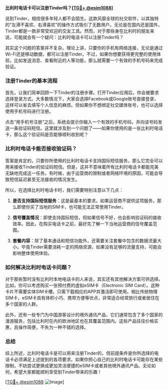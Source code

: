 **比利时电话卡可以注册Tinder吗？[[TG💪+ @esim1088](https://t.me/s/esim1088)]**

说到Tinder，相信很多年轻人都不会陌生。这款风靡全球的社交软件，以其独特的“左滑不喜欢、右滑喜欢”的操作方式吸引了无数用户。无论是在国内还是国外，Tinder都是一款非常受欢迎的交友工具。然而，对于那些身在比利时的朋友来说，可能就会有一个疑问：比利时电话卡可以注册Tinder吗？

其实这个问题的答案并不复杂。理论上讲，只要你的手机有网络连接，无论是通过Wi-Fi还是移动数据，都可以注册Tinder。不过，如果你想要获得更完整的使用体验，比如发送消息、查看附近的人等功能，那么就需要一个有效的手机号码来完成验证。

### 注册Tinder的基本流程

首先，让我们简单回顾一下Tinder的注册步骤。打开Tinder应用后，你会被要求选择登录方式。大多数情况下，大家会选择Facebook或Google账号直接登录，这样可以省去填写个人信息的麻烦。但如果你不想绑定社交媒体账号，也可以选择使用手机号码进行注册。

点击“用手机号注册”之后，系统会提示你输入一个有效的手机号码，并向该号码发送一条验证码短信。这里就涉及到一个问题了——如果你使用的是一张比利时电话卡，那么这个验证码是否能够顺利收到呢？

### 比利时电话卡能否接收验证码？

答案是肯定的，只要你所使用的比利时电话卡支持国际短信服务，那么它完全可以用来接收Tinder的验证码短信。但是，这并不意味着所有比利时电话卡都能完美无缺地完成这一任务。有时候，由于运营商的限制或者网络环境的原因，可能会导致短信延迟甚至无法接收的情况发生。

所以，在选择比利时电话卡时，我们需要特别注意以下几点：

1. **是否支持国际短信服务**：这是最基本的要求。如果运营商不提供这项服务，那么即使你买了当地的SIM卡，也可能无法正常使用Tinder。
   
2. **信号覆盖情况**：即使支持国际短信，但如果信号不好，也会影响验证码的接收效率。因此，在购买电话卡之前，最好先了解一下当地运营商的信号覆盖范围。

3. **套餐内容**：除了基本通话和短信功能外，还需要关注套餐中包含的数据流量大小。毕竟Tinder需要消耗一定的网络资源，如果没有足够的流量支持，可能会影响整体使用体验。

### 如何解决比利时电话卡问题？

对于那些暂时没有比利时本地电话卡的人来说，其实还有其他解决方案可供选择。比如，你可以考虑购买一张预付费的虚拟eSIM卡（Electronic SIM Card）。这种卡片不需要实体SIM卡槽，只需下载相应的APP并激活即可使用。相比传统物理SIM卡，eSIM卡具有体积小巧、携带方便等优点，非常适合经常旅行或者居住在多个国家的人群。

此外，还有一些专门为中国游客设计的境外通讯产品，它们通常包含了多个国家的漫游服务，包括比利时在内的欧洲地区也在其覆盖范围内。这些产品往往价格实惠，且操作简便，不失为一种不错的选择。

### 总结

综上所述，比利时电话卡是可以用来注册Tinder的，但前提条件是你所选择的电话卡必须满足上述提到的各项要求。如果你担心自己的比利时电话卡可能存在某些限制，不妨尝试更换成更加灵活便捷的eSIM卡或者其他境外通讯产品。无论如何，希望大家都能顺利享受到Tinder带来的乐趣！

[[TG💪+ @esim1088](https://t.me/s/esim1088) ![Image](https://i.postimg.cc/4NQfJmqS/Snipaste-2025-05-13-00-14-12.png)]